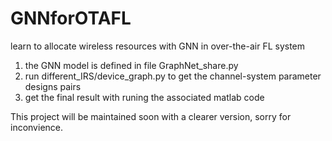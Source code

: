 # GNNforOTAFL
learn to allocate wireless resources with GNN in over-the-air FL system


1. the GNN model is defined in file GraphNet_share.py
2. run different_IRS/device_graph.py to get the channel-system parameter designs pairs 
3. get the final result with runing the associated matlab code

This project will be maintained soon with a clearer version, sorry for inconvience.
